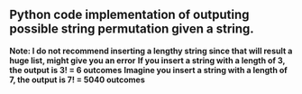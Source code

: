 ## Python code implementation of outputing possible string permutation given a string.
**Note: I do not recommend inserting a lengthy string since that will result a huge list, might give you an error**
**If you insert a string with a length of 3, the output is 3! = 6 outcomes**
**Imagine you insert a string with a length of 7, the output is 7! = 5040 outcomes** 


